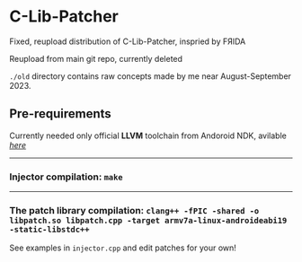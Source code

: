 # C-Lib-Patcher
Fixed, reupload distribution of C-Lib-Patcher, inspried by FЯIDA


Reupload from main git repo, currently deleted

```./old``` directory contains raw concepts made by me near August-September 2023.

## Pre-requirements
Currently needed only official **LLVM** toolchain from Andoroid NDK, avilable *[here](https://developer.android.com/ndk/downloads)*

---

### Injector compilation: ```make```

---

### The patch library compilation: ```clang++ -fPIC -shared -o libpatch.so libpatch.cpp -target armv7a-linux-androideabi19 -static-libstdc++```

See examples in ```injector.cpp``` and edit patches for your own!

